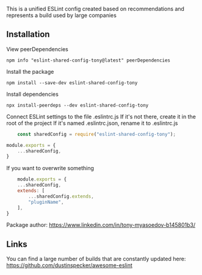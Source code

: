 This is a unified ESLint config created based on recommendations and represents a build used by large companies

## Installation

View peerDependencies

```console
npm info "eslint-shared-config-tony@latest" peerDependencies
```

Install the package

```console
npm install --save-dev eslint-shared-config-tony
```

Install dependencies

```console
npx install-peerdeps --dev eslint-shared-config-tony
```

Connect ESLint settings to the file .eslintrc.js
If it's not there, create it in the root of the project
If it's named .eslintrc.json, rename it to .eslintrc.js

```js
    const sharedConfig = require("eslint-shared-config-tony");

module.exports = {
    ...sharedConfig,
}
```

If you want to overwrite something

```js
    module.exports = {
    ...sharedConfig,
    extends: [
        ...sharedConfig.extends,
        "pluginName",
    ],
}

```

Package author: https://www.linkedin.com/in/tony-myasoedov-b145801b3/

## Links

You can find a large number of builds that are constantly updated here: https://github.com/dustinspecker/awesome-eslint


